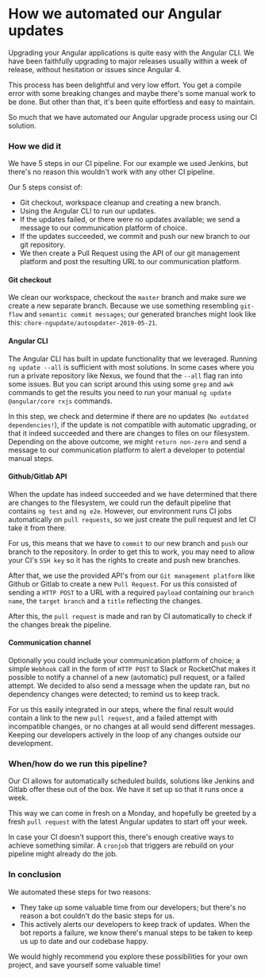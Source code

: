 # How we automated our Angular updates

Upgrading your Angular applications is quite easy with the Angular CLI. We have been faithfully upgrading to major releases
usually within a week of release, without hesitation or issues since Angular 4.

This process has been delightful and very low effort. You get a compile error with some breaking changes and maybe there's some 
manual work to be done. But other than that, it's been quite effortless and easy to maintain.

So much that we have automated our Angular upgrade process using our CI solution.

### How we did it

We have 5 steps in our CI pipeline. For our example we used Jenkins, but there's no reason this wouldn't work with any other CI pipeline.

Our 5 steps consist of:
- Git checkout, workspace cleanup and creating a new branch.
- Using the Angular CLI to run our updates.
- If the updates failed, or there were no updates available; we send a message to our communication platform of choice. 
- If the updates succeeded, we commit and push our new branch to our git repository.
- We then create a Pull Request using the API of our git management platform and post the resulting URL to our communication platform.

#### Git checkout
We clean our workspace, checkout the `master` branch and make sure we create a new separate branch. Because we use something resembling `git-flow` and `semantic commit messages`; our generated branches might look like this: `chore-ngupdate/autoupdater-2019-05-21`. 

#### Angular CLI
The Angular CLI has built in update functionality that we leveraged. Running `ng update --all` is sufficient with most solutions. In some cases where you run a private repository like Nexus, we found that the `--all` flag ran into some issues. But you can script around this using some `grep` and `awk` commands to get the results you need to run your manual `ng update @angular/core rxjs` commands.

In this step, we check and determine if there are no updates (`No outdated dependencies!`), if the update is not compatible with automatic upgrading, or that it indeed succeeded and there are changes to files on our filesystem. Depending on the above outcome, we might `return non-zero` and send a message to our communication platform to alert a developer to potential manual steps.

#### Github/Gitlab API
When the update has indeed succeeded and we have determined that there are changes to the filesystem, we could run the default pipeline that contains `ng test` and `ng e2e`. However, our environment runs CI jobs automatically on `pull requests`, so we just create the pull request and let CI take it from there. 

For us, this means that we have to `commit` to our new branch and `push` our branch to the repository. 
In order to get this to work, you may need to allow your CI's `SSH key` so it has the rights to create and push new branches.

After that, we use the provided API's from our `Git management platform` like Github or Gitlab to create a new `Pull Request`. For us this consisted of sending a `HTTP POST` to a URL with a required `payload` containing our `branch name`, the `target branch` and a `title` reflecting the changes. 

After this, the `pull request` is made and ran by CI automatically to check if the changes break the pipeline.

#### Communication channel
Optionally you could include your communication platform of choice; a simple `Webhook` call in the form of `HTTP POST` to Slack or RocketChat makes it possible to notify a channel of a new (automatic) pull request, or a failed attempt. 
We decided to also send a message when the update ran, but no dependency changes were detected; to remind us to keep track. 

For us this easily integrated in our steps, where the final result would contain a link to the new `pull request`, and a failed attempt with incompatible changes, or no changes at all would send different messages. Keeping our developers actively in the loop of any changes outside our development.

### When/how do we run this pipeline?

Our CI allows for automatically scheduled builds, solutions like Jenkins and Gitlab offer these out of the box. We have it set up so that it runs once a week.

This way we can come in fresh on a Monday, and hopefully be greeted by a fresh `pull request` with the latest Angular updates to start off your week.

In case your CI doesn't support this, there's enough creative ways to achieve something similar. A `cronjob` that triggers are rebuild on your pipeline might already do the job.

### In conclusion

We automated these steps for two reasons: 

- They take up some valuable time from our developers; but there's no reason a bot couldn't do the basic steps for us. 
- This actively alerts our developers to keep track of updates. When the bot reports a failure, we know there's manual steps to be taken to keep us up to date and our codebase happy.

We would highly recommend you explore these possibilities for your own project, and save yourself some valuable time!

